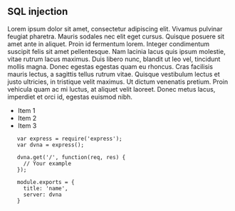 ## SQL injection

Lorem ipsum dolor sit amet, consectetur adipiscing elit. Vivamus pulvinar feugiat pharetra. Mauris sodales nec elit eget cursus. Quisque posuere sit amet ante in aliquet. Proin id fermentum lorem. Integer condimentum suscipit felis sit amet pellentesque. Nam lacinia lacus quis ipsum molestie, vitae rutrum lacus maximus. Duis libero nunc, blandit ut leo vel, tincidunt mollis magna. Donec egestas egestas quam eu rhoncus. Cras facilisis mauris lectus, a sagittis tellus rutrum vitae. Quisque vestibulum lectus et justo ultricies, in tristique velit maximus. Ut dictum venenatis pretium. Proin vehicula quam ac mi luctus, at aliquet velit laoreet. Donec metus lacus, imperdiet et orci id, egestas euismod nibh.

- Item 1
- Item 2
- Item 3


```
   var express = require('express');
   var dvna = express();

   dvna.get('/', function(req, res) {
     // Your example
   });

   module.exports = {
     title: 'name',
     server: dvna
   }
```
